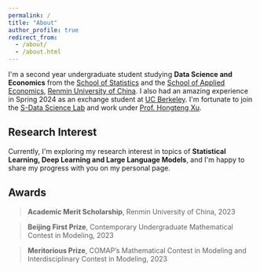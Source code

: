 ```yaml
---
permalink: /
title: "About"
author_profile: true
redirect_from: 
  - /about/
  - /about.html
---
```


I'm a second year undergraduate student studying **Data Science and Economics** from the [School of Statistics](http://stat.ruc.edu.cn) and the [School of Applied Economics](http://ae.ruc.edu.cn/home/), [Renmin University of China](https://www.ruc.edu.cn). I also had an amazing experience in Spring 2024 as an exchange student at [UC Berkeley](https://www.berkeley.edu). I'm fortunate to join the [S-Data Science Lab](https://github.com/SDS-Lab) and work under [Prof. Hongteng Xu](https://hongtengxu.github.io). 

Research Interest
-----
Currently, I'm exploring my research interest in topics of **Statistical Learning, Deep Learning and Large Language Models**, and I'm happy to share my progress with you on my personal page. 

Awards
----
> **Academic Merit Scholarship**, Renmin University of China, 2023

> **Beijing First Prize**, Contemporary Undergraduate Mathematical Contest in Modeling, 2023

> **Meritorious Prize**, COMAP’s Mathematical Contest in Modeling and Interdisciplinary Contest in Modeling, 2023



<script type="text/javascript" src="//rf.revolvermaps.com/0/0/7.js?i=5bhiqe95bae&amp;m=0&amp;c=ff0000&amp;cr1=ffffff&amp;sx=0" async="async"></script>
